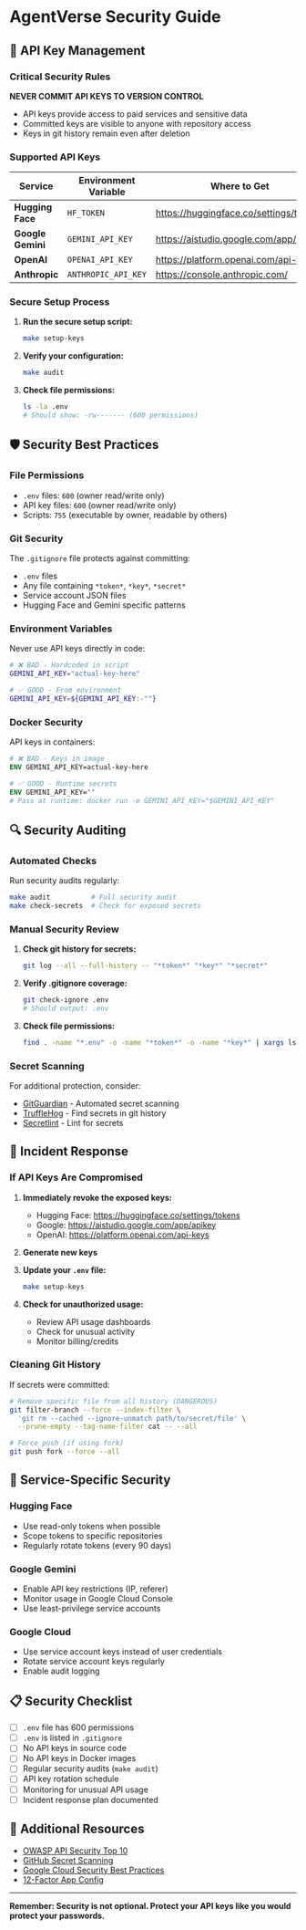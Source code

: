 # AgentVerse Security Guide

## 🔐 API Key Management

### Critical Security Rules

**NEVER COMMIT API KEYS TO VERSION CONTROL**
- API keys provide access to paid services and sensitive data
- Committed keys are visible to anyone with repository access
- Keys in git history remain even after deletion

### Supported API Keys

| Service | Environment Variable | Where to Get |
|---------|---------------------|--------------|
| **Hugging Face** | `HF_TOKEN` | https://huggingface.co/settings/tokens |
| **Google Gemini** | `GEMINI_API_KEY` | https://aistudio.google.com/app/apikey |
| **OpenAI** | `OPENAI_API_KEY` | https://platform.openai.com/api-keys |
| **Anthropic** | `ANTHROPIC_API_KEY` | https://console.anthropic.com/ |

### Secure Setup Process

1. **Run the secure setup script:**
   ```bash
   make setup-keys
   ```

2. **Verify your configuration:**
   ```bash
   make audit
   ```

3. **Check file permissions:**
   ```bash
   ls -la .env
   # Should show: -rw------- (600 permissions)
   ```

## 🛡️ Security Best Practices

### File Permissions

- `.env` files: `600` (owner read/write only)
- API key files: `600` (owner read/write only)  
- Scripts: `755` (executable by owner, readable by others)

### Git Security

The `.gitignore` file protects against committing:
- `.env` files
- Any file containing `*token*`, `*key*`, `*secret*`
- Service account JSON files
- Hugging Face and Gemini specific patterns

### Environment Variables

Never use API keys directly in code:

```bash
# ❌ BAD - Hardcoded in script
GEMINI_API_KEY="actual-key-here"

# ✅ GOOD - From environment
GEMINI_API_KEY=${GEMINI_API_KEY:-""}
```

### Docker Security

API keys in containers:

```dockerfile
# ❌ BAD - Keys in image
ENV GEMINI_API_KEY=actual-key-here

# ✅ GOOD - Runtime secrets
ENV GEMINI_API_KEY=""
# Pass at runtime: docker run -e GEMINI_API_KEY="$GEMINI_API_KEY"
```

## 🔍 Security Auditing

### Automated Checks

Run security audits regularly:

```bash
make audit          # Full security audit
make check-secrets  # Check for exposed secrets
```

### Manual Security Review

1. **Check git history for secrets:**
   ```bash
   git log --all --full-history -- "*token*" "*key*" "*secret*"
   ```

2. **Verify .gitignore coverage:**
   ```bash
   git check-ignore .env
   # Should output: .env
   ```

3. **Check file permissions:**
   ```bash
   find . -name "*.env" -o -name "*token*" -o -name "*key*" | xargs ls -la
   ```

### Secret Scanning

For additional protection, consider:
- [GitGuardian](https://gitguardian.com/) - Automated secret scanning
- [TruffleHog](https://github.com/trufflesecurity/trufflehog) - Find secrets in git history
- [Secretlint](https://github.com/secretlint/secretlint) - Lint for secrets

## 🚨 Incident Response

### If API Keys Are Compromised

1. **Immediately revoke the exposed keys:**
   - Hugging Face: https://huggingface.co/settings/tokens
   - Google: https://aistudio.google.com/app/apikey  
   - OpenAI: https://platform.openai.com/api-keys

2. **Generate new keys**

3. **Update your `.env` file:**
   ```bash
   make setup-keys
   ```

4. **Check for unauthorized usage:**
   - Review API usage dashboards
   - Check for unusual activity
   - Monitor billing/credits

### Cleaning Git History

If secrets were committed:

```bash
# Remove specific file from all history (DANGEROUS)
git filter-branch --force --index-filter \
  'git rm --cached --ignore-unmatch path/to/secret/file' \
  --prune-empty --tag-name-filter cat -- --all

# Force push (if using fork)
git push fork --force --all
```

## 🔧 Service-Specific Security

### Hugging Face
- Use read-only tokens when possible
- Scope tokens to specific repositories
- Regularly rotate tokens (every 90 days)

### Google Gemini
- Enable API key restrictions (IP, referer)
- Monitor usage in Google Cloud Console
- Use least-privilege service accounts

### Google Cloud
- Use service account keys instead of user credentials
- Rotate service account keys regularly
- Enable audit logging

## 📋 Security Checklist

- [ ] `.env` file has 600 permissions
- [ ] `.env` is listed in `.gitignore`
- [ ] No API keys in source code
- [ ] No API keys in Docker images
- [ ] Regular security audits (`make audit`)
- [ ] API key rotation schedule
- [ ] Monitoring for unusual API usage
- [ ] Incident response plan documented

## 🔗 Additional Resources

- [OWASP API Security Top 10](https://owasp.org/www-project-api-security/)
- [GitHub Secret Scanning](https://docs.github.com/en/code-security/secret-scanning)
- [Google Cloud Security Best Practices](https://cloud.google.com/security/best-practices)
- [12-Factor App Config](https://12factor.net/config)

---

**Remember: Security is not optional. Protect your API keys like you would protect your passwords.**